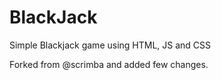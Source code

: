# BlackJack
Simple Blackjack game using HTML, JS and CSS


Forked from @scrimba and added few changes.
